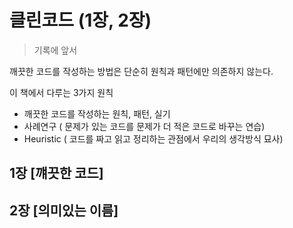 # 클린코드 (1장, 2장)

> 기록에 앞서

깨끗한 코드를 작성하는 방법은 단순히 원칙과 패턴에만 의존하지 않는다.

이 책에서 다루는 3가지 원칙

- 깨끗한 코드를 작성하는 원칙, 패턴, 실기
- 사례연구 ( 문제가 있는 코드를 문제가 더 적은 코드로 바꾸는 연습)
- Heuristic ( 코드를 짜고 읽고 정리하는 관점에서 우리의 생각방식 묘사)

## 1장 [꺠끗한 코드]

## 2장 [의미있는 이름]
